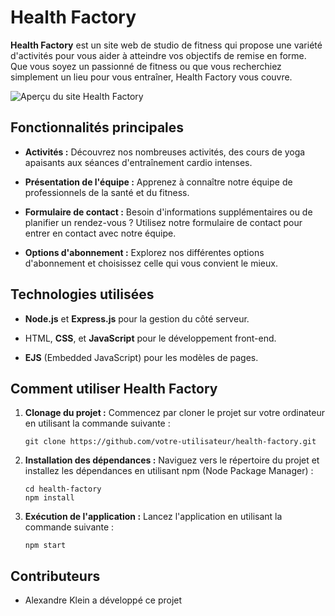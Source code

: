 # Health Factory

**Health Factory** est un site web de studio de fitness qui propose une variété d'activités pour vous aider à atteindre vos objectifs de remise en forme. Que vous soyez un passionné de fitness ou que vous recherchiez simplement un lieu pour vous entraîner, Health Factory vous couvre.

![Aperçu du site Health Factory](https://github.com/AlexandreKleinJean/Health-Factory/assets/127552834/bf5edab9-9994-440f-bf05-628840d73e20)

## Fonctionnalités principales

- **Activités :** Découvrez nos nombreuses activités, des cours de yoga apaisants aux séances d'entraînement cardio intenses.

- **Présentation de l'équipe :** Apprenez à connaître notre équipe de professionnels de la santé et du fitness.

- **Formulaire de contact :** Besoin d'informations supplémentaires ou de planifier un rendez-vous ? Utilisez notre formulaire de contact pour entrer en contact avec notre équipe.

- **Options d'abonnement :** Explorez nos différentes options d'abonnement et choisissez celle qui vous convient le mieux.

## Technologies utilisées

- **Node.js** et **Express.js** pour la gestion du côté serveur.

- HTML, **CSS**, et **JavaScript** pour le développement front-end.

- **EJS** (Embedded JavaScript) pour les modèles de pages.

## Comment utiliser Health Factory

1. **Clonage du projet :** Commencez par cloner le projet sur votre ordinateur en utilisant la commande suivante :

   ```shell
   git clone https://github.com/votre-utilisateur/health-factory.git
   ```

2. **Installation des dépendances :** Naviguez vers le répertoire du projet et installez les dépendances en utilisant npm (Node Package Manager) :

   ```shell
   cd health-factory
   npm install
   ```

3. **Exécution de l'application :** Lancez l'application en utilisant la commande suivante :

   ```shell
   npm start
   ```

## Contributeurs

- Alexandre Klein a développé ce projet